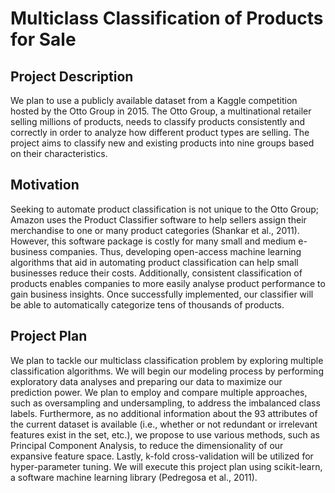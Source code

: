 # Multiclass Classification of Products for Sale

## Project Description
We plan to use a publicly available dataset from a Kaggle competition hosted by the Otto Group in 2015. The Otto Group, a multinational retailer selling millions of products, needs to classify products consistently and correctly in order to analyze how different product types are selling. The project aims to classify new and existing products into nine groups based on their characteristics. 

## Motivation
Seeking to automate product classification is not unique to the Otto Group; Amazon uses the Product Classifier software to help sellers assign their merchandise to one or many product categories (Shankar et al., 2011). However, this software package is costly for many small and medium e-business companies. Thus, developing open-access machine learning algorithms that aid in automating product classification can help small businesses reduce their costs. Additionally, consistent classification of products enables companies to more easily analyse product performance to gain business insights. Once successfully implemented, our classifier will be able to automatically categorize tens of thousands of products.

## Project Plan
We plan to tackle our multiclass classification problem by exploring multiple classification algorithms. We will begin our modeling process by performing exploratory data analyses and preparing our data to maximize our prediction power. We plan to employ and compare multiple approaches, such as oversampling and undersampling, to address the imbalanced class labels. Furthermore, as no additional information about the 93 attributes of the current dataset is available (i.e., whether or not redundant or irrelevant features exist in the set, etc.), we propose to use various methods, such as Principal Component Analysis, to reduce the dimensionality of our expansive feature space. Lastly, k-fold cross-validation will be utilized for hyper-parameter tuning. We will execute this project plan using scikit-learn, a software machine learning library (Pedregosa et al., 2011).
